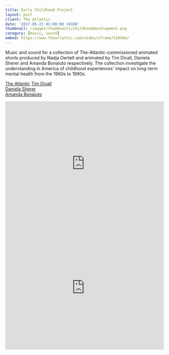 ```yaml
---
title: Early Childhood Project
layout: post
client: The Atlantic
date: '2017-05-23 01:00:00 +0100'
thumbnail: /images/thumbnails/childhooddevelopment.png
category: [music, sound]
embed: https://www.theatlantic.com/video/iframe/526584/
---
```


Music and sound for a collection of The-Atlantic-commissioned animated shorts produced by Nadja Oertelt and animated by Tim Divall, Daniela Sherer and Amanda Bonaiuto respectively. The collection investigate the understanding in America of childhood experiences' impact on long-term mental health from the 1960s to 1990s.

[The Atlantic](https://www.theatlantic.com)
[Tim Divall](https://vimeo.com/timdivall)  
[Daniela Sherer](www.danielasherer.com)  
[Amanda Bonaiuto](cargocollective.com/amandabonaiuto)  


<iframe id="bc" width="100%" height="394" frameborder="0" webkitallowfullscreen="webkitallowfullscreen" allowfullscreen="allowfullscreen" mozallowfullscreen="mozallowfullscreen" src="https://www.theatlantic.com/video/iframe/526536/"></iframe>

<iframe id="bc" width="100%" height="394" frameborder="0" webkitallowfullscreen="webkitallowfullscreen" allowfullscreen="allowfullscreen" mozallowfullscreen="mozallowfullscreen" src="https://www.theatlantic.com/video/iframe/526512/"></iframe>
